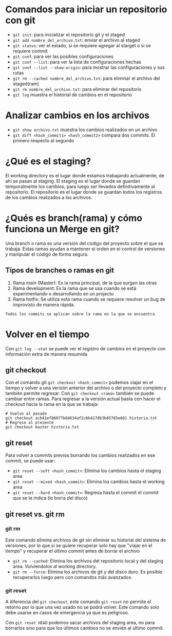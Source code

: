 # Comandos para iniciar un repositorio con git
- `git init`: para inicializar el repositorio git y el staged
- `git add nombre_del_archivo.txt`: enviar el archivo al staged
- `git status`: ver el estado, si se requiere agregar al starget o si se requiere commit
- `git conf`: para ver las posibles configuraciones
- `git conf --list`: para ver la lista de configuraciones hechas
- `git conf --list --show-origin`: para mostrar las configuraciones y sus rutas
- `git rm --cached nombre_del_archivo.txt`: para eliminar el archivo del staged(ram)
- `git rm nombre_del_archivo.txt`: para eliminar del repositorio
- `git log` muestra el historial de cambios en el repositorio

# Analizar cambios en los archivos
- `git show archivo.txt` muestra los cambios realizados en un archivo
- `git diff <hash_commit1> <hash_commit2>` compara dos commits. El primero respecto al segundo

# ¿Qué es el staging?
El working directory es el lugar donde estamos trabajando actualmente, de ahí se pasan al staging. El staging es el lugar donde se guardan temporalmente los cambios, para luego ser llevados definitivamente al repositorio. El repositorio es el lugar donde se guardan todos los registros de los cambios realizados a los archivos.

# ¿Qués es branch(rama) y cómo funciona un Merge en git?
Una branch o rama es una versión del código del proyecto sobre el que se trabaja. Estas ramas ayudan a mantener el orden en el control de versiones y manipular el código de forma segura.

## Tipos de branches o ramas en git

1. Rama main (Master): Es la rama principal, de la que surgen las otras
2. Rama development: Es la rama que se usa cuando se está experimentando o desarrollando en un projecto
3. Rama hotfix: Se utiliza esta rama cuando se requiere resolver un bug de improvisto de manera rápida.

`Todos los commits se aplican sobre la rama en la que se encuentra`

# Volver en el tiempo
Con `git log --stat` se puede ver el registro de cambios en el proyecto con información extra de manera resumida
## git checkout

Con el comando git `git checkout <hash_commit>` podemos viajar en el tiempo y volver a una versión anterior del archivo o del proyecto completo y también permite regresar. Con `git checkout <rama>`  también se puede cambiar entre ramas. Para regresar a la versión actual basta con hacer el checkout hacia la rama en la que se trabaja:
```
# Vuelvo al pasado
git checkout acb41ef86077b84634af2c6b417db3b85765e601 historia.txt
# Regreso al presente
git checkout master historia.txt
```

## git reset

Para volver a commits previos borrando los cambios realizados en ese commit, se puede usar:

- `git reset --soft <hash_commit>`: Elimina los cambios hasta el staging area
- `git reset --mixed <hash_commit>`: Elimina los cambios hasta el working area
- `git reset --hard <hash_commit>`: Regresa hasta el commit el commit que se le indica (lo borra del disco)

## git reset vs. git rm
### git rm
Este comando elimina archivos de git sin eliminar su historial del sistema de versiones, por lo que si se quiere recuperar solo hay que "viajar en el tiempo" y recuperar el último commit antes de borrar el archivo

- `git rm --cached`: Elimina los archivos del repositorio local y del staging area. Volviendolos al working directory.
- `git rm --force`: Elimina los archivos de git y del disco duro. Es posible recuperarlos luego pero con comandos más avanzados.

### git reset
A diferencia del `git checkout`, este comando `git reset` no permite el retorno por lo que una vez usado no se podrá volver. Este comando solo debe usarse en casos de emergencia ya que es peligroso.

Con `git reset HEAD` podemos sacar archivos del staging area, no para borrarlos sino para que los últimos cambios no se envién al último commit.
